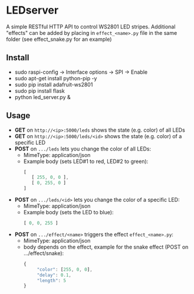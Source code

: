 LEDserver
=========

A simple RESTful HTTP API to control WS2801 LED stripes. Additional "effects" can be added by placing in `effect_<name>.py` file in the same folder (see effect_snake.py for an example)

Install
-------

* sudo raspi-config -> Interface options -> SPI -> Enable
* sudo apt-get install python-pip -y
* sudo pip install adafruit-ws2801
* sudo pip install flask
* python led_server.py &

Usage
-----

* **GET** on `http://<ip>:5000/leds` shows the state (e.g. color) of all LEDs
* **GET** on `http://<ip>:5000/leds/<id>` shows the state (e.g. color) of a specific LED
* **POST** on `.../leds` lets you change the color of all LEDs:
  * MimeType: application/json
  * Example body (sets LED#1 to red, LED#2 to green):
     ```javascript
     [
        [ 255, 0, 0 ],
        [ 0, 255, 0 ]
     ]
     ```
* **POST** on `.../leds/<id>` lets you change the color of a specific LED:
  * MimeType: application/json
  * Example body (sets the LED to blue):
     ```javascript
     [ 0, 0, 255 ]
     ```
* **POST** on `.../effect/<name>` triggers the effect `effect_<name>.py`:
  * MimeType: application/json
  * body depends on the effect, example for the snake effect (POST on .../effect/snake):
     ```javascript
     {
	      "color": [255, 0, 0],
	      "delay": 0.1,
	      "length": 5
     }
     ```
